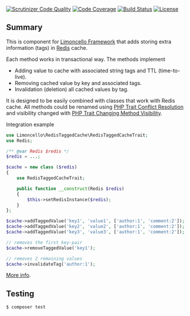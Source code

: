 [![Scrutinizer Code Quality](https://scrutinizer-ci.com/g/lolltec/limoncello-php-component-redis-tagged-cache/badges/quality-score.png?b=master)](https://scrutinizer-ci.com/g/lolltec/limoncello-php-component-redis-tagged-cache/?branch=master)
[![Code Coverage](https://scrutinizer-ci.com/g/lolltec/limoncello-php-component-redis-tagged-cache/badges/coverage.png?b=master)](https://scrutinizer-ci.com/g/lolltec/limoncello-php-component-redis-tagged-cache/?branch=master)
[![Build Status](https://travis-ci.org/lolltec/limoncello-php-component-redis-tagged-cache.svg?branch=master)](https://travis-ci.org/lolltec/limoncello-php-component-redis-tagged-cache)
[![License](https://img.shields.io/github/license/lolltec/limoncello-php-framework.svg)](https://packagist.org/packages/lolltec/limoncello-php-framework)

## Summary

This is component for [Limoncello Framework](https://github.com/lolltec/limoncello-php-framework) that adds storing extra information (tags) in [Redis](https://redis.io/) cache.

Each method works in transactional way. The methods implement

- Adding value to cache with associated string tags and TTL (time-to-live).
- Removing cached value by key and associated tags.
- Invalidation (deletion) all cached values by tag.

It is designed to be easily combined with classes that work with Redis cache. All methods could be renamed using [PHP Trait Conflict Resolution](https://www.php.net/manual/en/language.oop5.traits.php#language.oop5.traits.conflict) and visibility changed with [PHP Trait Changing Method Visibility](https://www.php.net/manual/en/language.oop5.traits.php#language.oop5.traits.visibility).

Integration example

```php
use Limoncello\RedisTaggedCache\RedisTaggedCacheTrait;
use Redis;

/** @var Redis $redis */
$redis = ...;

$cache = new class ($redis)
{
    use RedisTaggedCacheTrait;

    public function __construct(Redis $redis)
    {
        $this->setRedisInstance($redis);
    }
};

$cache->addTaggedValue('key1', 'value1', ['author:1', 'comment:2']);
$cache->addTaggedValue('key2', 'value2', ['author:1', 'comment:2']);
$cache->addTaggedValue('key3', 'value3', ['author:1', 'comment:2']);

// removes the first key-pair
$cache->removeTaggedValue('key1');

// removes 2 remaining values
$cache->invalidateTag('author:1');
```

[More info](https://github.com/lolltec/limoncello-php-framework).

## Testing

```bash
$ composer test
```
